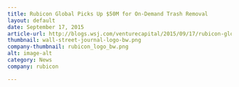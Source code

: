 ```yaml
---
title: Rubicon Global Picks Up $50M for On-Demand Trash Removal
layout: default
date: September 17, 2015
article-url: http://blogs.wsj.com/venturecapital/2015/09/17/rubicon-global-picks-up-50m-for-on-demand-trash-removal/
thumbnail: wall-street-journal-logo-bw.png
company-thumbnail: rubicon_logo_bw.png
alt: image-alt
category: News
company: rubicon

---
```

